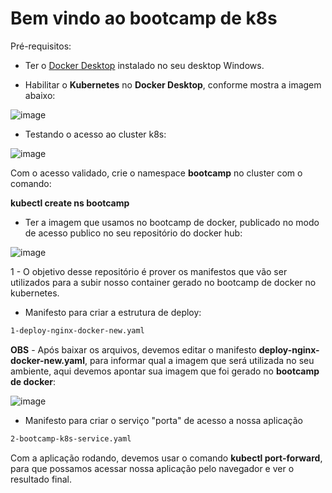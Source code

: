 # Bem vindo ao bootcamp de k8s

Pré-requisitos:

  - Ter o [Docker Desktop](https://www.docker.com/products/docker-desktop) instalado no seu desktop Windows.
  
  - Habilitar o **Kubernetes** no **Docker Desktop**, conforme mostra a imagem abaixo:

   ![image](https://user-images.githubusercontent.com/28758743/121741408-e17ee780-cad4-11eb-9853-2816820d460b.png)

  - Testando o acesso ao cluster k8s:
  
   ![image](https://user-images.githubusercontent.com/28758743/121742450-37a05a80-cad6-11eb-8e60-524fbf224d04.png)
   
   Com o acesso validado, crie o namespace **bootcamp** no cluster com o comando:
   
   **kubectl create ns bootcamp**

  - Ter a imagem que usamos no bootcamp de docker, publicado no modo de acesso publico no seu repositório do docker hub:
  
   ![image](https://user-images.githubusercontent.com/28758743/121743450-c366b680-cad7-11eb-8129-4f78e0d03a6f.png)



1 - O objetivo desse repositório é prover os manifestos que vão ser utilizados para a subir nosso container gerado no bootcamp de docker no kubernetes.

  -  Manifesto para criar a estrutura de deploy:
```sh
1-deploy-nginx-docker-new.yaml
```

**OBS** - Após baixar os arquivos, devemos editar o manifesto **deploy-nginx-docker-new.yaml**, para informar qual a imagem que será utilizada no seu ambiente, aqui devemos apontar sua imagem que foi gerado no **bootcamp de docker**:

![image](https://user-images.githubusercontent.com/28758743/121745238-8bad3e00-cada-11eb-9bbb-bfaf8e9941b9.png)

    
  - Manifesto para criar o serviço "porta" de acesso a nossa aplicação
```sh
2-bootcamp-k8s-service.yaml
```

Com a aplicação rodando, devemos usar o comando **kubectl port-forward**, para que possamos acessar nossa aplicação pelo navegador e ver o resultado final.
